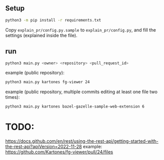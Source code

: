 
## Setup

```bash
python3 -m pip install -r requirements.txt
```

Copy `explain_pr/config.py.sample` to `explain_pr/config.py`, and fill the settings (explained inside the file).

## run

```bash
python3 main.py <owner> <repository> <pull_request_id>
```

example (public repository):
```bash
python3 main.py kartones fg-viewer 24
```

example (public repository, multiple commits editing at least one file two times):
```bash
python3 main.py kartones bazel-gazelle-sample-web-extension 6
```


# TODO:

https://docs.github.com/en/rest/using-the-rest-api/getting-started-with-the-rest-api?apiVersion=2022-11-28
example: https://github.com/Kartones/fg-viewer/pull/24/files